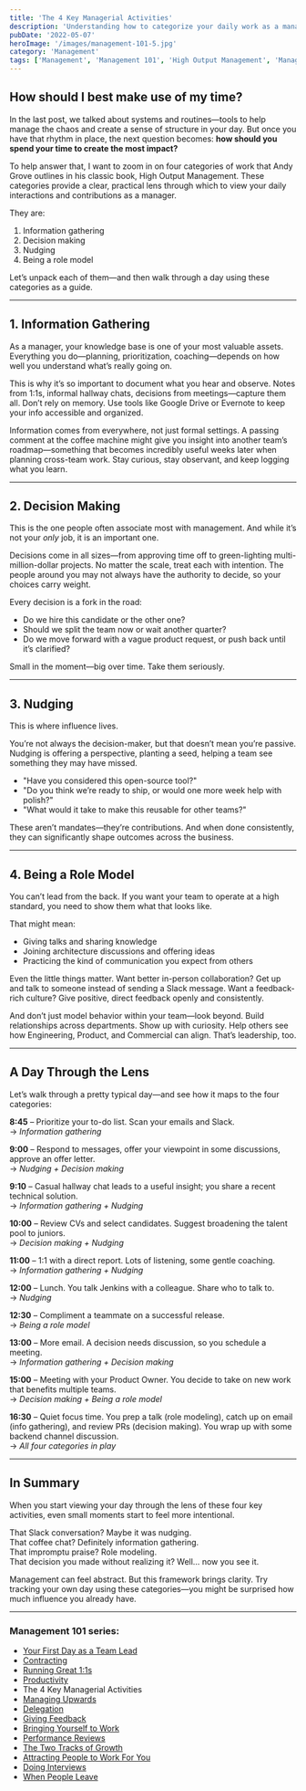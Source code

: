```yaml
---
title: 'The 4 Key Managerial Activities'
description: 'Understanding how to categorize your daily work as a manager can help you stay focused, intentional, and impactful.'
pubDate: '2022-05-07'
heroImage: '/images/management-101-5.jpg'
category: 'Management'
tags: ['Management', 'Management 101', 'High Output Management', 'Manager Skills']
---
```


## How should I best make use of my time?

In the last post, we talked about systems and routines—tools to help manage the chaos and create a sense of structure in your day. But once you have that rhythm in place, the next question becomes: **how should you spend your time to create the most impact?**

To help answer that, I want to zoom in on four categories of work that Andy Grove outlines in his classic book, High Output Management. These categories provide a clear, practical lens through which to view your daily interactions and contributions as a manager.

They are:

1. Information gathering  
2. Decision making  
3. Nudging  
4. Being a role model  

Let’s unpack each of them—and then walk through a day using these categories as a guide.

---

## 1. Information Gathering

As a manager, your knowledge base is one of your most valuable assets. Everything you do—planning, prioritization, coaching—depends on how well you understand what’s really going on.

This is why it’s so important to document what you hear and observe. Notes from 1:1s, informal hallway chats, decisions from meetings—capture them all. Don’t rely on memory. Use tools like Google Drive or Evernote to keep your info accessible and organized.

Information comes from everywhere, not just formal settings. A passing comment at the coffee machine might give you insight into another team’s roadmap—something that becomes incredibly useful weeks later when planning cross-team work. Stay curious, stay observant, and keep logging what you learn.

---

## 2. Decision Making

This is the one people often associate most with management. And while it’s not your *only* job, it is an important one.

Decisions come in all sizes—from approving time off to green-lighting multi-million-dollar projects. No matter the scale, treat each with intention. The people around you may not always have the authority to decide, so your choices carry weight.

Every decision is a fork in the road:  
- Do we hire this candidate or the other one?  
- Should we split the team now or wait another quarter?  
- Do we move forward with a vague product request, or push back until it’s clarified?

Small in the moment—big over time. Take them seriously.

---

## 3. Nudging

This is where influence lives.

You’re not always the decision-maker, but that doesn’t mean you’re passive. Nudging is offering a perspective, planting a seed, helping a team see something they may have missed.

- "Have you considered this open-source tool?"
- "Do you think we’re ready to ship, or would one more week help with polish?"
- "What would it take to make this reusable for other teams?"

These aren’t mandates—they’re contributions. And when done consistently, they can significantly shape outcomes across the business.

---

## 4. Being a Role Model

You can’t lead from the back. If you want your team to operate at a high standard, you need to show them what that looks like.

That might mean:
- Giving talks and sharing knowledge
- Joining architecture discussions and offering ideas
- Practicing the kind of communication you expect from others

Even the little things matter. Want better in-person collaboration? Get up and talk to someone instead of sending a Slack message. Want a feedback-rich culture? Give positive, direct feedback openly and consistently.

And don’t just model behavior within your team—look beyond. Build relationships across departments. Show up with curiosity. Help others see how Engineering, Product, and Commercial can align. That’s leadership, too.

---

## A Day Through the Lens

Let’s walk through a pretty typical day—and see how it maps to the four categories:

**8:45** – Prioritize your to-do list. Scan your emails and Slack.  
→ *Information gathering*

**9:00** – Respond to messages, offer your viewpoint in some discussions, approve an offer letter.  
→ *Nudging + Decision making*

**9:10** – Casual hallway chat leads to a useful insight; you share a recent technical solution.  
→ *Information gathering + Nudging*

**10:00** – Review CVs and select candidates. Suggest broadening the talent pool to juniors.  
→ *Decision making + Nudging*

**11:00** – 1:1 with a direct report. Lots of listening, some gentle coaching.  
→ *Information gathering + Nudging*

**12:00** – Lunch. You talk Jenkins with a colleague. Share who to talk to.  
→ *Nudging*

**12:30** – Compliment a teammate on a successful release.  
→ *Being a role model*

**13:00** – More email. A decision needs discussion, so you schedule a meeting.  
→ *Information gathering + Decision making*

**15:00** – Meeting with your Product Owner. You decide to take on new work that benefits multiple teams.  
→ *Decision making + Being a role model*

**16:30** – Quiet focus time. You prep a talk (role modeling), catch up on email (info gathering), and review PRs (decision making). You wrap up with some backend channel discussion.  
→ *All four categories in play*

---

## In Summary

When you start viewing your day through the lens of these four key activities, even small moments start to feel more intentional.

That Slack conversation? Maybe it was nudging.  
That coffee chat? Definitely information gathering.  
That impromptu praise? Role modeling.  
That decision you made without realizing it? Well… now you see it.

Management can feel abstract. But this framework brings clarity. Try tracking your own day using these categories—you might be surprised how much influence you already have.

---

### Management 101 series:

- [Your First Day as a Team Lead](/blog/management-101-your-first-day-as-a-team-lead/)
- [Contracting](/blog/management-101-contracting/)
- [Running Great 1:1s](/blog/management-101-one-on-ones/)
- [Productivity](/blog/management-101-productivity/)
- The 4 Key Managerial Activities
- [Managing Upwards](/blog/management-101-managing-upwards/)
- [Delegation](/blog/management-101-delegation/)
- [Giving Feedback](/blog/management-101-giving-feedback/)
- [Bringing Yourself to Work](/blog/management-101-bringing-yourself-to-work/)
- [Performance Reviews](/blog/management-101-performance-reviews/)
- [The Two Tracks of Growth](/blog/management-101-two-tracks-of-growth/)
- [Attracting People to Work For You](/blog/management-101-attracting-people-to-work-for-you/)
- [Doing Interviews](/blog/management-101-doing-interviews/)
- [When People Leave](/blog/management-101-when-people-leave/)
